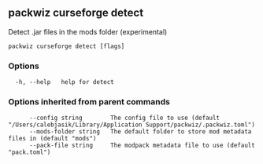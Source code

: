 ## packwiz curseforge detect

Detect .jar files in the mods folder (experimental)

```
packwiz curseforge detect [flags]
```

### Options

```
  -h, --help   help for detect
```

### Options inherited from parent commands

```
      --config string        The config file to use (default "/Users/calebjasik/Library/Application Support/packwiz/.packwiz.toml")
      --mods-folder string   The default folder to store mod metadata files in (default "mods")
      --pack-file string     The modpack metadata file to use (default "pack.toml")
```
